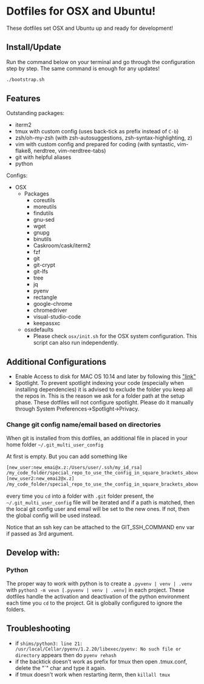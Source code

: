 
# Dotfiles for OSX and Ubuntu!

These dotfiles set OSX and Ubuntu up and ready for development!

## Install/Update

Run the command below on your terminal and go through the configuration step by step. The same command is enough for any updates!

```bash
./bootstrap.sh
```

## Features

Outstanding packages:

* iterm2
* tmux with custom config (uses back-tick as prefix instead of `C-b`)
* zsh/oh-my-zsh (with zsh-autosuggestions, zsh-syntax-highlighting, z)
* vim with custom config and prepared for coding (with syntastic, vim-flake8, nerdtree, vim-nerdtree-tabs)
* git with helpful aliases
* python

Configs:

* OSX
  * Packages
    * coreutils
    * moreutils
    * findutils
    * gnu-sed
    * wget
    * gnupg
    * binutils
    * Caskroom/cask/iterm2
    * fzf
    * git
    * git-crypt
    * git-lfs
    * tree
    * jq
    * pyenv
    * rectangle
    * google-chrome
    * chromedriver
    * visual-studio-code
    * keepassxc
  * osxdefaults
    * Please check `osx/init.sh` for the OSX system configuration. This script can also run independently. 

## Additional Configurations

- Enable Access to disk for MAC OS 10.14 and later by following this ["link"](https://osxdaily.com/2018/10/09/fix-operation-not-permitted-terminal-error-macos/)
- Spotlight. To prevent spotlight indexing your code (especially when installing dependencies) it is advised to exclude the folder you keep all the repos in. This is the reason we ask for a folder path at the setup phase. These dotfiles will not configure spotlight. Please do it manually through System Preferences->Spotlight->Privacy.

### Change git config name/email based on directories

When git is installed from this dotfiles, an additional file in placed in your home folder `~/.git_multi_user_config`

At first is empty. But you can add something like

```bash
[new_user:new_emai@x.z:/Users/user/.ssh/my_id_rsa]
/my_code_folder/special_repo_to_use_the_config_in_square_brackets_above/*
[new_user2:new_emai2@x.z]
/my_code_folder/special_repo_to_use_the_config_in_square_brackets_above/*
```

every time you `cd` into a folder with `.git` folder present, the `~/.git_multi_user_config` file will be iterated and if a path is matched, then the local git config user and email will be set to the new ones. If not, then the global config will be used instead.

Notice that an ssh key can be attached to the GIT_SSH_COMMAND env var if passed as 3rd argument.

## Develop with:

### Python

The proper way to work with python is to create a `.pyvenv | venv | .venv` with `python3 -m vevn [.pyvenv | venv | .venv]` in each project. These dotfiles handle the activation and deactivation of the python environment each time you `cd` to the project. Git is globally configured to ignore the folders.


## Troubleshooting

- if `shims/python3: line 21: /usr/local/Cellar/pyenv/1.2.20/libexec/pyenv: No such file or directory` appears then do `pyenv rehash`
- if the backtick doesn't work as prefix for tmux then open .tmux.conf, delete the "`" char and type it again.
- if tmux doesn't work when restarting iterm, then `killall tmux`

